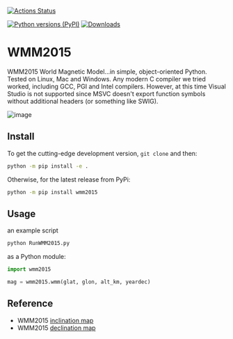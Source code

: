 [![Actions Status](https://github.com/space-physics/wmm2015/workflows/ci/badge.svg)](https://github.com/space-physics/wmm2015/actions)


[![Python versions (PyPI)](https://img.shields.io/pypi/pyversions/wmm2015.svg)](https://pypi.python.org/pypi/wmm2015)
[![Downloads](http://pepy.tech/badge/wmm2015)](http://pepy.tech/project/wmm2015)


# WMM2015

 WMM2015 World Magnetic Model...in simple, object-oriented Python.
 Tested on Linux, Mac and Windows.
 Any modern C compiler we tried worked, including GCC, PGI and Intel compilers.
 However, at this time Visual Studio is not supported since MSVC doesn't export function symbols without additional headers (or something like SWIG).

 ![image](tests/incldecl.png)

## Install

To get the cutting-edge development version, `git clone` and then:

```sh
python -m pip install -e .
```

Otherwise, for the latest release from PyPi:

```sh
python -m pip install wmm2015
```

## Usage
an example script

```sh
python RunWMM2015.py
```

as a Python module:
```python
import wmm2015

mag = wmm2015.wmm(glat, glon, alt_km, yeardec)
```

## Reference



-   WMM2015 [inclination map](https://www.ngdc.noaa.gov/geomag/WMM/data/WMM2015/WMM2015_I_MERC.pdf)
-   WMM2015 [declination map](https://www.ngdc.noaa.gov/geomag/WMM/data/WMM2015/WMM2015_D_MERC.pdf)

